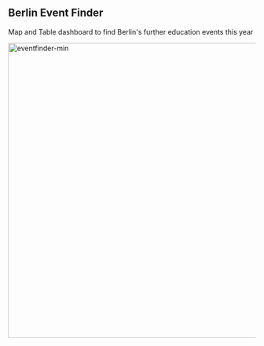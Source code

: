 Berlin Event Finder
- 
Map and Table dashboard to find Berlin's further education events this year

<img width="600" alt="eventfinder-min" src="https://github.com/user-attachments/assets/150333f2-3b2c-4220-8326-e1078363d595" />
